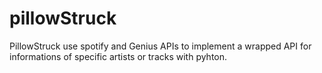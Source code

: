 # pillowStruck

PillowStruck use spotify and Genius APIs to implement a wrapped API for informations of specific artists or tracks with pyhton.

